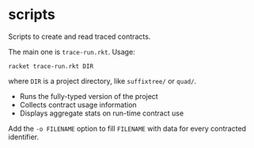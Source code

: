 scripts
=======

Scripts to create and read traced contracts.

The main one is `trace-run.rkt`. Usage:

```
racket trace-run.rkt DIR
```

where `DIR` is a project directory, like `suffixtree/` or `quad/`.

- Runs the fully-typed version of the project
- Collects contract usage information
- Displays aggregate stats on run-time contract use

Add the `-o FILENAME` option to fill `FILENAME` with data for every contracted identifier.
